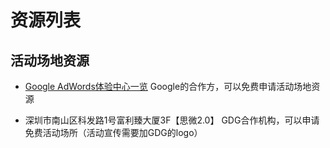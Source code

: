 资源列表
=======


## 活动场地资源

- [Google AdWords体验中心一览](https://zhuanlan.zhihu.com/p/38986003)
    Google的合作方，可以免费申请活动场地资源

- 深圳市南山区科发路1号富利臻大厦3F【思微2.0】
    GDG合作机构，可以申请免费活动场所（活动宣传需要加GDG的logo）
